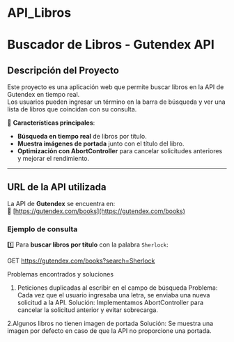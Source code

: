 # API_Libros
# Buscador de Libros - Gutendex API

## Descripción del Proyecto

Este proyecto es una aplicación web que permite buscar libros en la API de Gutendex en tiempo real.  
Los usuarios pueden ingresar un término en la barra de búsqueda y ver una lista de libros que coincidan con su consulta.  

🔹 **Características principales**:  
- **Búsqueda en tiempo real** de libros por título.  
- **Muestra imágenes de portada** junto con el título del libro.  
- **Optimización con AbortController** para cancelar solicitudes anteriores y mejorar el rendimiento.  

---

## URL de la API utilizada

La API de **Gutendex** se encuentra en:  
🔗 [https://gutendex.com/books](https://gutendex.com/books)

### Ejemplo de consulta

1️⃣ Para **buscar libros por título** con la palabra `Sherlock`:  

GET https://gutendex.com/books?search=Sherlock

 Problemas encontrados y soluciones

1. Peticiones duplicadas al escribir en el campo de búsqueda
Problema: Cada vez que el usuario ingresaba una letra, se enviaba una nueva solicitud a la API.
Solución: Implementamos AbortController para cancelar la solicitud anterior y evitar sobrecarga.

2.Algunos libros no tienen imagen de portada
Solución: Se muestra una imagen por defecto en caso de que la API no proporcione una portada.
